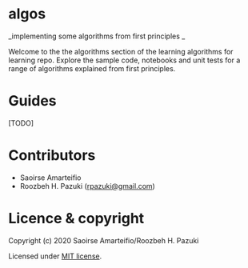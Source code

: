 # algos
_implementing some algorithms from first principles _

Welcome to the the algorithms section of the learning  algorithms for learning repo. Explore the sample code, notebooks and unit tests for a range of algorithms explained from first principles.

# Guides

[TODO]

# Contributors

- Saoirse Amarteifio
- Roozbeh H. Pazuki (<rpazuki@gmail.com>)

# Licence & copyright

Copyright (c) 2020 Saoirse Amarteifio/Roozbeh H. Pazuki

Licensed under [MIT license](LICENSE).

